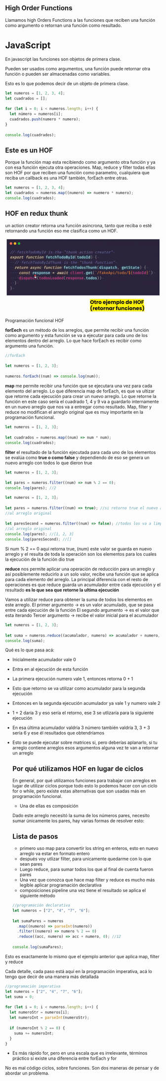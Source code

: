 ## High Order Functions

Llamamos high Orders Functions a las funciones que reciben una función
como argumento o retornan una función como resultado.

# JavaScript

En javascript las funciones son objetos de primera clase.

Pueden ser usados como argumentos, una función puede retornar otra función o
pueden ser almacenadas como variables.

Esto es lo que podemos decir de un objeto de primera clase.

```js
let numeros = [1, 2, 3, 4];
let cuadrados = [];

for (let i = 0; i < numeros.length; i++) {
  let número = numeros[i];
  cuadrados.push(numero * numero);
}

console.log(cuadrados);
```

## Este es un HOF

Porque la función map esta recibiendo como argumento otra función y ya con esa función
ejecuta otra operaciones. Map, reduce y filter todas ellas son HOF por que reciben una
función como parametro, cualquiera que reciba un callback es una HOF también, forEach
entre otras.

```js
let numeros = [1, 2, 3, 4];
let cuadrados = numeros.map((numero) => nuemero * numero);
console.log(cuadrados);
```

## HOF en redux thunk

un action creator retorna una función asincrona, tanto que reciba o esté retornando una función
eso me clasifica como un HOF.

![hof-redux-thunk](./images/hof-redux-thunk.png)

Programación funcional HOF

**forEech** es un método de los arreglos, que permite recibir una función como argumento y esta
función se va a ejecutar para cada uno de los elementos dentro del arreglo. Lo que hace
forEach es recibir como argumento una función.

```js
//forEach

let numeros = [1, 2, 3];

numeros.forEach((num) => console.log(num));
```

**map** me permite recibir una función que se ejecutara una vez para cada elemento del arreglo.
Lo que diferencia map de forEach, es que va ultizar que retorne cada ejecución para crear un nuevo
arreglo. Lo que retorne la función en este caso sería el cuadrado 1, 4 y 9 va a guardarlo
internamente en un nuevo arreglo que nos va a entregar como resultado. Map, filter y reduce no
modifican el arreglo original que es muy importante en la programación funcional.

```js
let numeros = [1, 2, 3];

let cuadrados = numeros.map((num) => num * num);
console.log(cuadrados);
```

**filter** el resultado de la función ejecutada para cada uno de los elementos se evalúa como
**true o como false** y dependiendo de eso se genera un nuevo arreglo con todos lo que dieron
true

```js
let numeros = [1, 2, 3];

let pares = numeros.filter((num) => num % 2 == 0);
console.log(pares); //2
```

```js
let numeros = [1, 2, 3];

let pares = numeros.filter((num) => true); //si retorno true el nuevo arreglo va ser igual
//al arreglo original

let paresSecond = numeros.filter((num) => false); //todos los va a limpiar
//al arreglo original
console.log(pares); //[1, 2, 3]
console.log(paresSecond); //[]
```

Si num % 2 == 0 aqui retorna true, (num) este valor se guarda en nuevo arreglo y el resulta
de toda la operación son los elementos para los cuales la ejecución de la función dio true

**reduce** nos permite aplicar una operación de reducción para un arreglo y así posiblemente
reducirlo a un solo valor, recibe una función que se aplica para cada elemento del arreglo.
La principal diferencia con el resto de operaciones es que reduce guarda un acumulador entre cada
ejecución y el resultado **es lo que sea que retorne la ultima ejecución**

Vamos a utilizar reduce para obtener la suma de todos los elementos en este arreglo.
El primer argumento -> es un valor acumulado, que se pasa entre cada ejecución de la función
El segundo argumento -> es el valor que esta iterando
Tercer argumento -> recibe el valor inicial para el acumulador

```js
let numeros = [1, 2, 3];

let suma = numeros.reduce((acumalador, numero) => acumalador + numero, 0);
console.log(suma);
```

Qué es lo que pasa acá:

- Inicialmente acumulador vale 0
- Entra en al ejecución de esta función
- La primera ejecución numero vale 1, entonces retorna 0 + 1
- Esto que retorno se va utilizar como acumulador para la segunda ejecución
- Entonces en la segunda ejecución acumulador ya vale 1 y numero vale 2
- 1 + 2 daría 3 y eso sería el retorno, ese 3 se utlizaría para la siguiente ejecución
- En esa última acumulador valdría 3 número también valdría 3, 3 + 3 sería 6 y ese él
  resultados que obtendríamos
- Esto se puede ejecutar sobre matrices si, pero deberías aplanarlo, si tu arreglo contiene arreglos
  esos argumentos alguna vez te van a retornar un arreglo

  ## Por qué utilizamos HOF en lugar de ciclos

  En general, por qué utilizamos funciones para trabajar con arreglos en lugar de utilizar ciclos
  porque todo esto lo podemos hacer con un ciclo for o while, pero existe estas alternativas
  que son usadas más en programación funcional.

  - Una de ellas es composición

  Dado este arreglo necesitó la suma de los números pares, necesito sumar únicamente los
  pares, hay varias formas de resolver esto:

  ## Lista de pasos

  - primero uso map para convertir los string en enteros, esto en nuevo arreglo va estar
    en formato entero
  - después voy utlizar filter, para unicamente quedarme con lo que sean pares
  - Luego reduce, para sumar todos los que al final de cuenta fueron pares
  - Una vez que conozca que hace map filter y reduce es mucho más legible aplicar
    programación declarativa
  - composiciones pipeline una vez tiene el resultado se aplica el siguiente método

  ```js
  //programación declarativa
  let numeros = ["2", "4", "7", "6"];

  let sumaPares = numeros
    .map((numero) => parseInt(numero))
    .filter((numero) => numero % 2 == 0)
    .reduce((acc, numero) => acc + numero, 0); //12

  console.log(sumaPares);
  ```

Esto es exactamente lo mismo que el ejemplo anterior que aplica map, filter y reduce

Cada detalle, cada paso está aquí en la programación imperativa, acá lo tengo que decir
de una manera más detallada

```js
//programación imperativa
let numeros = ["2", "4", "7", "6"];
let suma = 0;

for (let i = 0; i < numeros.length; i++) {
  let numeroStr = numeros[i];
  let numeroInt = parseInt(numeroStr);

  if (numeroInt % 2 == 0) {
    suma += numeroInt;
  }
}
```

- Es más rápido for, pero en una escala que es irrelevante, términos práctico si existe
  una diferencia entre forEach y for

No es mal código ciclos, sobre funciones. Son dos maneras de pensar y
de abordar un problema.
